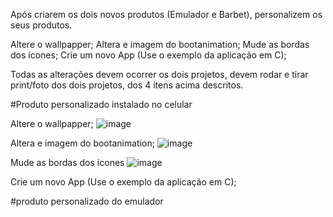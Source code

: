 Após criarem os dois novos produtos (Emulador e Barbet), personalizem os seus produtos.

   Altere o wallpapper;
   Altera e imagem do bootanimation;
   Mude as bordas dos ícones;
   Crie um novo App (Use o exemplo da aplicação em C);

 Todas as alterações devem ocorrer os dois projetos, devem rodar e tirar print/foto dos dois projetos, dos 4 itens acima descritos.
 
 
 
 #Produto personalizado instalado no celular
 
 Altere o wallpapper;
 ![image](https://github.com/WesleyDouglas94/Topicos-Avancados-em-AOSP/assets/75500077/881abab7-7eca-475f-8c43-7e46065e197b)
 
 Altera e imagem do bootanimation;
 ![image](https://github.com/WesleyDouglas94/Topicos-Avancados-em-AOSP/assets/75500077/3b7ede33-e3bb-4331-9b96-68b1a8313606)

Mude as bordas dos ícones
 ![image](https://github.com/WesleyDouglas94/Topicos-Avancados-em-AOSP/assets/75500077/ed0bbaea-d5f2-487c-8a00-2f6db2c51bd3)

Crie um novo App (Use o exemplo da aplicação em C);


#produto personalizado do emulador

